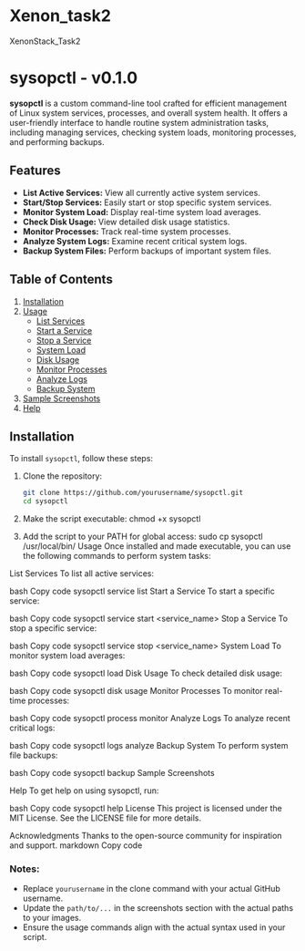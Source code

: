 # Xenon_task2
XenonStack_Task2

# sysopctl - v0.1.0

**sysopctl** is a custom command-line tool crafted for efficient management of Linux system services, processes, and overall system health. It offers a user-friendly interface to handle routine system administration tasks, including managing services, checking system loads, monitoring processes, and performing backups.

## Features

- **List Active Services:** View all currently active system services.
- **Start/Stop Services:** Easily start or stop specific system services.
- **Monitor System Load:** Display real-time system load averages.
- **Check Disk Usage:** View detailed disk usage statistics.
- **Monitor Processes:** Track real-time system processes.
- **Analyze System Logs:** Examine recent critical system logs.
- **Backup System Files:** Perform backups of important system files.

## Table of Contents

1. [Installation](#installation)
2. [Usage](#usage)
   - [List Services](#list-services)
   - [Start a Service](#start-a-service)
   - [Stop a Service](#stop-a-service)
   - [System Load](#system-load)
   - [Disk Usage](#disk-usage)
   - [Monitor Processes](#monitor-processes)
   - [Analyze Logs](#analyze-logs)
   - [Backup System](#backup-system)
3. [Sample Screenshots](#sample-screenshots)
4. [Help](#help)

## Installation

To install `sysopctl`, follow these steps:

1. Clone the repository:
   ```bash
   git clone https://github.com/yourusername/sysopctl.git
   cd sysopctl
2.  Make the script executable:
chmod +x sysopctl

3. Add the script to your PATH for global access:
 sudo cp sysopctl /usr/local/bin/
Usage
Once installed and made executable, you can use the following commands to perform system tasks:

List Services
To list all active services:

bash
Copy code
sysopctl service list
Start a Service
To start a specific service:

bash
Copy code
sysopctl service start <service_name>
Stop a Service
To stop a specific service:

bash
Copy code
sysopctl service stop <service_name>
System Load
To monitor system load averages:

bash
Copy code
sysopctl load
Disk Usage
To check detailed disk usage:

bash
Copy code
sysopctl disk usage
Monitor Processes
To monitor real-time processes:

bash
Copy code
sysopctl process monitor
Analyze Logs
To analyze recent critical logs:

bash
Copy code
sysopctl logs analyze
Backup System
To perform system file backups:

bash
Copy code
sysopctl backup
Sample Screenshots

Help
To get help on using sysopctl, run:

bash
Copy code
sysopctl help
License
This project is licensed under the MIT License. See the LICENSE file for more details.

Acknowledgments
Thanks to the open-source community for inspiration and support.
markdown
Copy code

### Notes:
- Replace `yourusername` in the clone command with your actual GitHub username.
- Update the `path/to/...` in the screenshots section with the actual paths to your images.
- Ensure the usage commands align with the actual syntax used in your script.







